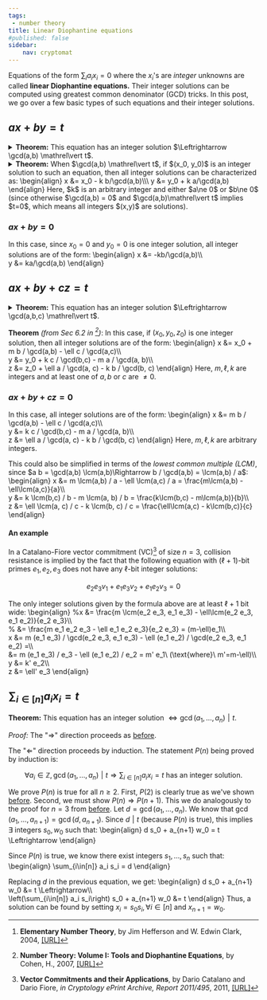 ```yaml
---
tags: 
 - number theory
title: Linear Diophantine equations
#published: false
sidebar:
    nav: cryptomat
---
```


Equations of the form $\sum_i a_i x_i = 0$ where the $x_i$'s are _integer_ unknowns are called **linear Diophantine equations.**
Their integer solutions can be computed using greatest common denominator (GCD) tricks.
In this post, we go over a few basic types of such equations and their integer solutions.
<!--more-->

<p hidden>$$
\def\lcm{\ \text{lcm}}
$$</p>

## $ax+by = t$

<details>
<summary><b>Theorem:</b> This equation has an integer solution $\Leftrightarrow \gcd(a,b) \mathrel\vert t$.
</summary>
<p markdown="1" style="margin-left: .3em; border-left: .15em solid black; padding-left: .5em;">
_Proof_ ("$\Rightarrow$"): Assume an integer solution $(x_0, y_0)$ exists when $\gcd(a,b) \nmid t$.
Since $\gcd(a,b)$ divides both $a$ and $b$, it divides any linear combination of them, including $ax_0 + by_0 = t$, which implies it divides $t$.
Contradiction.
<br /><br />

_Proof_ ("$\Rightarrow$"):
If $\gcd(a,b) = 1$, then an integer solution $x_0,y_0$ can be obtained using the Extended Eucliden algorithm, which finds $(u,v)$ such that $au + bv = \gcd(a,b)$.
The solution is:
\begin{align}
    x_0 &= u\cdot t / \gcd(a,b)\\\\\
    y_0 &= v\cdot t / \gcd(a,b)
\end{align}
This is because $ax_0 + ay_0 = (au + bv) \frac{t}{\gcd(a,b)} = \gcd(a,b) \frac{t}{\gcd(a,b)} = t$.
</p>
</details>

<details>
<summary><b>Theorem:</b> When $\gcd(a,b) \mathrel\vert t$, if $(x_0, y_0)$ is an integer solution to such an equation, then all integer solutions can be characterized as:
\begin{align}
    x &= x_0 - k b/\gcd(a,b)\\\
    y &= y_0 + k a/\gcd(a,b)
\end{align}
Here, $k$ is an arbitrary integer and either $a\ne 0$ or $b\ne 0$ (since otherwise $\gcd(a,b) = 0$ and $\gcd(a,b)\mathrel\vert t$ implies $t=0$, which means all integers $(x,y)$ are solutions).
</summary>
<p markdown="1" style="margin-left: .3em; border-left: .15em solid black; padding-left: .5em;">
_Proof:_ First, one can easily verify that the proposed $(x,y)$ are indeed solutions that satisfy $ax+by=t$:
\begin{align}
    ax + by &= ax_0 + kab / \gcd(a,b) + by_0 - kab/gcd(a,b)\\\
            &= ax_0 + by_0 = t
\end{align}

The more difficult part is to argue that every solution has this form!
Assume $a\ne 0$ since the other $b\ne 0$ case is symmetric.
Assume $(x,y)$ to be an integer solution and note that, since $(x_0, y_0)$ is a solution, this means:
\begin{align}
    a(x-x_0) + b(y - y_0) &= 0\Leftrightarrow\\\
    a(x - x_0) &= b(y_0 - y)\Leftrightarrow\\\
    \frac{a}{\gcd(a,b)}(x-x_0) &= \frac{b}{\gcd(a,b)} (y_0 - y)
\end{align}
This implies $\frac{a}{\gcd(a,b)} \mathrel\vert \frac{b}{\gcd(a,b)} (y - y_0)$.
Since $\gcd(\frac{a}{\gcd(a,b)}, \frac{b}{\gcd(a,b)}) = 1$[^Heff03], this means $\frac{a}{gcd(a,b)} \mathrel\vert (y-y_0)$, which means $\exists k$ such that:
\begin{align}
    a/\gcd(a,b) \cdot k &= (y-y_0)\Leftrightarrow\\\
    y &= y_0 + k a / \gcd(a,b)
\end{align}
Next, substitute $y$ in $a(x-x_0) = b(y_0 - y)$, to get:
\begin{align}
    a(x-x_0) &= b(y_0 - y_0 - k a / \gcd(a,b))\Leftrightarrow\\\
    x - x_0 &=  (- b k a / \gcd(a,b)) / a\\\
      &= x_0 - k b / \gcd(a,b)
\end{align}
Note that since $a\ne 0$, we are allowed to divide by $a$ above.
</p>
</details>

### $ax+by = 0$

In this case, since $x_0 = 0$ and $y_0 = 0$ is one integer solution, all integer solutions are of the form:
\begin{align}
    x &= -kb/\gcd(a,b)\\\\\
    y &= ka/\gcd(a,b)
\end{align}

## $ax+by+cz = t$

<details>
<summary><b>Theorem:</b> This equation has an integer solution $\Leftrightarrow \gcd(a,b,c) \mathrel\vert t$.
</summary>
<p markdown="1" style="margin-left: .3em; border-left: .15em solid black; padding-left: .5em;">
_Proof_ ("$\Rightarrow$"):
Proceeds analogously to the $ax+by = t$ case [before](#axby--t).
<br /><br />

_Proof_ ("$\Leftarrow$"): 
We will generalize the proof from the $ax+by = t$ case [before](#axby--t).
<br /><br />

$\gcd(a,b,c) \mathrel\vert t \Rightarrow \gcd(a, \gcd(b, c)) \mathrel\vert t \Rightarrow ax + \gcd(b,c)w = t$ has an integer solution $(x_0, w_0)$.
<br /><br />

Let $\gcd(b,c) = d$.
We know $\exists (y_0, z_0)$ such that:
\begin{align}
b y_0 + c z_0 = d
\end{align}
Replacing in the previous equation, we have:
\begin{align}
    ax_0 + \gcd(b,c)w_0 &= t\Leftrightarrow\\\
    ax_0 + dw_0 &= t\Leftrightarrow\\\
    ax_0 + (b y_0 + c z_0) w_0 &= t\Leftrightarrow\\\
    ax_0 + b w_0 y_0 + c w_0 z_0 &= t
\end{align}
Thus, an integer solution is $(x_0, y_0 w_0, z_0 w_0)$.
</p>
</details>

**Theorem** _(from Sec 6.2 in [^Cohe07])_: In this case, if $(x_0, y_0, z_0)$ is one integer solution, then all integer solutions are of the form:
\begin{align}
    x &= x_0 + m b / \gcd(a,b) - \ell c / \gcd(a,c)\\\\\
    y &= y_0 + k c / \gcd(b,c) - m a / \gcd(a, b)\\\\\
    z &= z_0 + \ell a / \gcd(a, c) - k b / \gcd(b, c)
\end{align}
Here, $m,\ell,k$ are integers and at least one of $a,b$ or $c$ are $\ne 0$.

<!--
_Proof:_ It is easy to check that proposed integers $x,y,z$ are indeed valid solutions.

The more difficult part is to argue that every $(x,y,z)$ solution has this form!
Assume $a\ne 0$ since the other $b\ne 0$ case is symmetric.
Assume $(x,y,z)$ to be an integer solution and note that, since $(x_0, y_0, z_0)$ is a solution, this means:
\begin{align}
    a(x-x_0) + b(y - y_0) + c(z-z_0) &= 0\Leftrightarrow\\\\\
    a(x - x_0) &= b(y_0 - y) + c(z_0 - z)\Leftrightarrow\\\\\
\end{align}
**TODO: continue**
-->

### $ax+by+cz = 0$

In this case, all integer solutions are of the form:
\begin{align}
    x &= m b / \gcd(a,b) - \ell c / \gcd(a,c)\\\\\
    y &= k c / \gcd(b,c) - m a / \gcd(a, b)\\\\\
    z &= \ell a / \gcd(a, c) - k b / \gcd(b, c)
\end{align}
Here, $m,\ell,k$ are arbitrary integers.

<!-- TODO: proof 
    See page 10 here: https://people.math.sc.edu/howard/Classes/580f/hw5.pdf
    See https://math.stackexchange.com/questions/3325185/find-all-the-integral-solutions-to-the-equation-323x391y437z-10473/3327153#3327153
-->

This could also be simplified in terms of the _lowest common multiple (LCM)_, since $a b = \gcd(a,b) \lcm(a,b)\Rightarrow b / \gcd(a,b) = \lcm(a,b) / a$:
\begin{align}
    x &= m \lcm(a,b) / a - \ell \lcm(a,c) / a = \frac{m\lcm(a,b) - \ell\lcm(a,c)}{a}\\\\\
    y &= k \lcm(b,c) / b - m \lcm(a, b) / b = \frac{k\lcm(b,c) - m\lcm(a,b)}{b}\\\\\
    z &= \ell \lcm(a, c) / c - k \lcm(b, c) / c = \frac{\ell\lcm(a,c) - k\lcm(b,c)}{c}
\end{align}


#### An example

In a Catalano-Fiore vector commitment (VC)[^CF13e] of size $n=3$, collision resistance is implied by the fact that the following equation with $(\ell+1)$-bit primes $e_1,e_2,e_3$ does not have any $\ell$-bit integer solutions:

$$e_2 e_3 v_1 + e_1 e_3 v_2 + e_1 e_2 v_3 = 0$$

The only integer solutions given by the formula above are at least $\ell+1$ bit wide:
\begin{align}
    %x &= \frac{m   \lcm(e_2 e_3, e_1 e_3) - \ell\lcm(e_2 e_3, e_1 e_2)}{e_2 e_3}\\\\\
    %  &= \frac{m   e_1 e_2 e_3 - \ell e_1 e_2 e_3}{e_2 e_3} = (m-\ell)e_1\\\\\
    x &= m (e_1 e_3) / \gcd(e_2 e_3, e_1 e_3) - \ell (e_1 e_2) / \gcd(e_2 e_3, e_1 e_2) =\\\\\
      &= m (e_1 e_3) / e_3 - \ell (e_1 e_2) / e_2 = m' e_1\ (\text{where}\ m'=m-\ell)\\\\\
    y &= k' e_2\\\\\
    z &= \ell' e_3
\end{align}

## $\sum_{i\in[n]} a_i x_i = t$

**Theorem:** This equation has an integer solution $\Leftrightarrow \gcd(a_1, \dots, a_n) \mathrel\vert t$.

_Proof:_ The "$\Rightarrow$" direction proceeds as [before](#axbycz--t).

The "$\Leftarrow$" direction proceeds by induction.
The statement $P(n)$ being proved by induction is:

$$\forall a_i\in \mathbb{Z}, \gcd(a_1, \dots, a_n) \mathrel\vert t\Rightarrow \sum_{i\in[n]} a_i x_i = t\ \text{has an integer solution.}$$

We prove $P(n)$ is true for all $n \ge 2$.
First, $P(2)$ is clearly true as we've shown [before](#axby--t).
Second, we must show $P(n) \Rightarrow P(n + 1)$.
This we do analogously to the proof for $n=3$ from [before](#axbycz--t).
Let $d = \gcd(a_1, \dots, a_n)$.
We know that $\gcd(a_1, \dots, a_{n+1}) = \gcd(d, a_{n+1})$.
Since $d \mathrel| t$ (because $P(n)$ is true), this implies $\exists$ integers $s_0, w_0$ such that:
\begin{align}
    d s_0 + a_{n+1} w_0 = t \Leftrightarrow
\end{align}

Since $P(n)$ is true, we know there exist integers $s_1,\dots, s_n$ such that:
\begin{align}
    \sum_{i\in[n]} a_i s_i = d
\end{align}

Replacing $d$ in the previous equation, we get:
\begin{align}
    d s_0 + a_{n+1} w_0 &= t \Leftrightarrow\\\\\
    \left(\sum_{i\in[n]} a_i s_i\right) s_0 + a_{n+1} w_0 &= t
\end{align}
Thus, a solution can be found by setting $x_i = s_0 s_i,\forall i\in[n]$ and $x_{n+1} = w_0$.

[^Cohe07]: **Number Theory: Volume I: Tools and Diophantine Equations**, by Cohen, H., 2007, [[URL]](https://books.google.com/books?id=8zC8VPQV8psC)
[^CF13e]: **Vector Commitments and their Applications**, by Dario Catalano and Dario Fiore, *in Cryptology ePrint Archive, Report 2011/495*, 2011, [[URL]](https://eprint.iacr.org/2011/495)
[^Heff03]: **Elementary Number Theory**, by Jim Hefferson and W. Edwin Clark, 2004, [[URL]](http://joshua.smcvt.edu/numbertheory/book.pdf)
